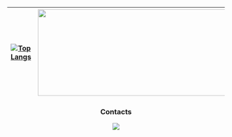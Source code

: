 

<div align="center"> 
 
[![Top Langs](https://github-readme-stats.vercel.app/api/top-langs/?username=merrybmc&hide=html,css&langs_count=10&layout=compact&theme=material-palenight)](https://github.com/merrybmc/merrybmc) | <img src="https://github-readme-stats.vercel.app/api?username=merrybmc&theme=material-palenight&show_icons=true" width="450" height="200" />
 :-------------------------:|:-------------------------: 

</div>

<div align="center">
<h3>Contacts</h3>
  <a href="mailto:dev.rayoojin@gmail.com"><img src="https://img.shields.io/badge/dev.rayoojin@gmail.com-EA4335?style=flat-square&logo=Gmail&logoColor=white"></a>
</div>


<!-- [![trophy](https://github-profile-trophy.vercel.app/?username=merrybmc&margin-w=6&row=1&column=7)](https://github.com/ryo-ma/github-profile-trophy) --!>

<!-- <a href="https://opgc.me/#/users/merrybmc" target="_blank"><img src="https://api.opgc.me/githubs/users/merrybmc/tag/?theme=basic" /></a> -->


 
<!-- [![Solved.ac Profile](http://mazassumnida.wtf/api/v2/generate_badge?boj=merrybmc)](https://solved.ac/merrybmc) --!>
 <!-- [![Top Langs](https://github-readme-stats.vercel.app/api/top-langs/?username=merrybmc&langs_count=8)](https://github.com/merrybmc/github-readme-stats) -->

 


